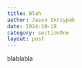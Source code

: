 ```yaml
---
title: Blah
author: Jason Skrzypek
date: 2024-10-18
category: sectionOne
layout: post
---
```


blablabla